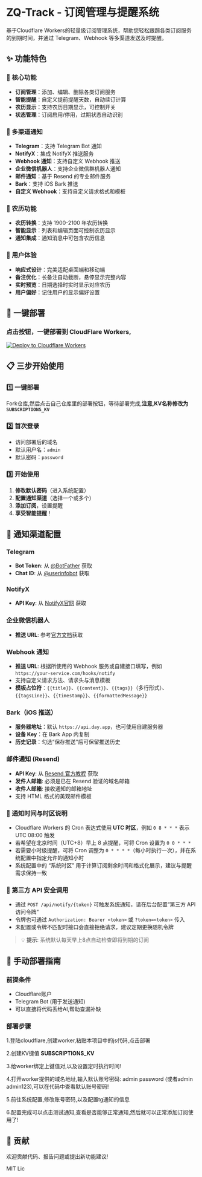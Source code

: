 # ZQ-Track - 订阅管理与提醒系统

基于Cloudflare Workers的轻量级订阅管理系统，帮助您轻松跟踪各类订阅服务的到期时间，并通过 Telegram、Webhook 等多渠道发送及时提醒。

## ✨ 功能特色

### 🎯 核心功能
- **订阅管理**：添加、编辑、删除各类订阅服务
- **智能提醒**：自定义提前提醒天数，自动续订计算
- **农历显示**：支持农历日期显示，可控制开关
- **状态管理**：订阅启用/停用，过期状态自动识别

### 📱 多渠道通知
- **Telegram**：支持 Telegram Bot 通知
- **NotifyX**：集成 NotifyX 推送服务
- **Webhook 通知**：支持自定义 Webhook 推送
- **企业微信机器人**：支持企业微信群机器人通知
- **邮件通知**：基于 Resend 的专业邮件服务
- **Bark**：支持 iOS Bark 推送
- **自定义 Webhook**：支持自定义请求格式和模板

### 🌙 农历功能
- **农历转换**：支持 1900-2100 年农历转换
- **智能显示**：列表和编辑页面可控制农历显示
- **通知集成**：通知消息中可包含农历信息

### 🎨 用户体验
- **响应式设计**：完美适配桌面端和移动端
- **备注优化**：长备注自动截断，悬停显示完整内容
- **实时预览**：日期选择时实时显示对应农历
- **用户偏好**：记住用户的显示偏好设置

## 🚀 一键部署

### 点击按钮，一键部署到 CloudFlare Workers,

[![Deploy to Cloudflare Workers](https://deploy.workers.cloudflare.com/button)](https://deploy.workers.cloudflare.com/?url=https://github.com/BAYUEQI/ZQ-Track)


## 📋 三步开始使用

### 1️⃣ 一键部署
Fork仓库,然后点击自己仓库里的部署按钮，等待部署完成,**注意,KV名称修改为 `SUBSCRIPTIONS_KV`**


### 2️⃣ 首次登录
- 访问部署后的域名
- 默认用户名：`admin`
- 默认密码：`password`

### 3️⃣ 开始使用
1. **修改默认密码**（进入系统配置）
2. **配置通知渠道**（选择一个或多个）
3. **添加订阅**，设置提醒
4. **享受智能提醒**！

## 🔧 通知渠道配置

### Telegram
- **Bot Token**: 从 [@BotFather](https://t.me/BotFather) 获取
- **Chat ID**: 从 [@userinfobot](https://t.me/userinfobot) 获取

### NotifyX
- **API Key**: 从 [NotifyX官网](https://www.notifyx.cn/) 获取

### 企业微信机器人
- **推送 URL**: 参考[官方文档](https://developer.work.weixin.qq.com/document/path/91770)获取

### Webhook 通知
- **推送 URL**: 根据所使用的 Webhook 服务或自建接口填写，例如 `https://your-service.com/hooks/notify`
- 支持自定义请求方法、请求头与消息模板
- **模板占位符**：`{{title}}`、`{{content}}`、`{{tags}}`（多行形式）、`{{tagsLine}}`、`{{timestamp}}`、`{{formattedMessage}}`

### Bark（iOS 推送）
- **服务器地址**：默认 `https://api.day.app`，也可使用自建服务器
- **设备 Key**：在 Bark App 内复制
- **历史记录**：勾选“保存推送”后可保留推送历史

### 邮件通知 (Resend)
- **API Key**: 从 [Resend 官方教程](https://developers.cloudflare.com/workers/tutorials/send-emails-with-resend/) 获取
- **发件人邮箱**: 必须是已在 Resend 验证的域名邮箱
- **收件人邮箱**: 接收通知的邮箱地址
- 支持 HTML 格式的美观邮件模板

### 🔔 通知时间与时区说明
- Cloudflare Workers 的 Cron 表达式使用 **UTC 时区**，例如 `0 8 * * *` 表示 UTC 08:00 触发
- 若希望在北京时间（UTC+8）早上 8 点提醒，可将 Cron 设置为 `0 0 * * *`
- 若需要小时级提醒，可将 Cron 调整为 `0 * * * *`（每小时执行一次），并在系统配置中指定允许的通知小时
- 系统配置中的 “系统时区” 用于计算订阅剩余时间和格式化展示，建议与提醒需求保持一致

### 🔐 第三方 API 安全调用
- 通过 `POST /api/notify/{token}` 可触发系统通知，请在后台配置“第三方 API 访问令牌”
- 令牌也可通过 `Authorization: Bearer <token>` 或 `?token=<token>` 传入
- 未配置或令牌不匹配时接口会直接拒绝请求，建议定期更换随机令牌


> 💡 **提示**: 系统默认每天早上8点自动检查即将到期的订阅




## 🚀 手动部署指南

### 前提条件

- Cloudflare账户
- Telegram Bot (用于发送通知)
- 可以直接将代码丢给AI,帮助查漏补缺

### 部署步骤

1.登陆cloudflare,创建worker,粘贴本项目中的js代码,点击部署



2.创建KV键值 **SUBSCRIPTIONS_KV**



3.给worker绑定上键值对,以及设置定时执行时间!



4.打开worker提供的域名地址,输入默认账号密码: admin  password (或者admin admin123),可以在代码中查看默认账号密码!


5.前往系统配置,修改账号密码,以及配置tg通知的信息



6.配置完成可以点击测试通知,查看是否能够正常通知,然后就可以正常添加订阅使用了!



## 🤝 贡献

欢迎贡献代码、报告问题或提出新功能建议!

MIT Lic
